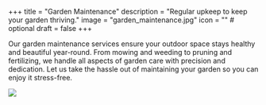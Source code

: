 +++
title = "Garden Maintenance"
description = "Regular upkeep to keep your garden thriving."
image = "garden_maintenance.jpg"
icon = "" # optional
draft = false
+++

Our garden maintenance services ensure your outdoor space stays healthy and beautiful year-round. From mowing and weeding to pruning and fertilizing, we handle all aspects of garden care with precision and dedication. Let us take the hassle out of maintaining your garden so you can enjoy it stress-free.


![](garden_maintenance.jpg)